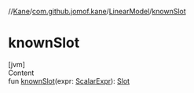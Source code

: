 //[Kane](../../index.md)/[com.github.jomof.kane](../index.md)/[LinearModel](index.md)/[knownSlot](known-slot.md)



# knownSlot  
[jvm]  
Content  
fun [knownSlot](known-slot.md)(expr: [ScalarExpr](../-scalar-expr/index.md)): [Slot](../-slot/index.md)  



